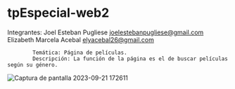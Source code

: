 # tpEspecial-web2

Integrantes: 
            Joel Esteban Pugliese      joelestebanpugliese@gmail.com
            Elizabeth Marcela Acebal   elyacebal26@gmail.com

            Temática: Página de películas.
            Descripción: La función de la página es el de buscar películas según su género.
            
            
![Captura de pantalla 2023-09-21 172611](https://github.com/Elizabeth-Acebal/tpEspecial-web2/assets/112514912/13f317e7-f409-4d55-8cfc-32a7e8a05ea4)
